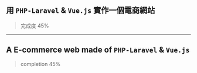 ## 用 `PHP-Laravel` & `Vue.js` 實作一個電商網站
> 完成度 45%

<hr>

## A E-commerce web made of `PHP-Laravel` & `Vue.js`
> completion 45%
